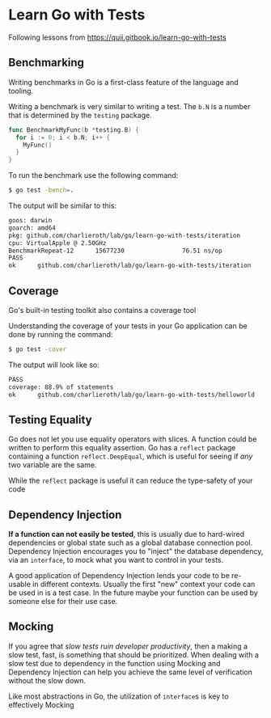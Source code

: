 # Learn Go with Tests

Following lessons from https://quii.gitbook.io/learn-go-with-tests

## Benchmarking

Writing benchmarks in Go is a first-class feature of the language and tooling.

Writing a benchmark is very similar to writing a test. The `b.N` is a number that is determined by the `testing` package.

```go
func BenchmarkMyFunc(b *testing.B) {
  for i := 0; i < b.N; i++ {
    MyFunc()
  }
}
```

To run the benchmark use the following command:

```bash
$ go test -bench=.
```

The output will be similar to this:

```bash
goos: darwin
goarch: amd64
pkg: github.com/charlieroth/lab/go/learn-go-with-tests/iteration
cpu: VirtualApple @ 2.50GHz
BenchmarkRepeat-12      15677230                76.51 ns/op
PASS
ok      github.com/charlieroth/lab/go/learn-go-with-tests/iteration     1.684s
```

## Coverage

Go's built-in testing toolkit also contains a coverage tool

Understanding the coverage of your tests in your Go application can be done by running the command:

```bash
$ go test -cover
```

The output will look like so:

```bash
PASS
coverage: 88.9% of statements
ok      github.com/charlieroth/lab/go/learn-go-with-tests/helloworld    0.323s
```

## Testing Equality

Go does not let you use equality operators with slices. A function could be written to perform this equality assertion. Go has a `reflect` package containing a function `reflect.DeepEqual`, which is useful for seeing if _any_ two variable are the same.

While the `reflect` package is useful it can reduce the type-safety of your code

## Dependency Injection

**If a function can not easily be tested**, this is usually due to hard-wired dependencies or global state such as a global database connection pool. Dependency Injection encourages you to "inject" the database dependency, via an `interface`, to mock what you want to control in your tests.

A good application of Dependency Injection lends your code to be re-usable in different contexts. Usually the first "new" context your code can be used in is a test case. In the future maybe your function can be used by someone else for their use case.

## Mocking

If you agree that _slow tests ruin developer productivity_, then a making a slow test, fast, is something that should be prioritized. When dealing with a slow test due to dependency in the function using Mocking and Dependency Injection can help you achieve the same level of verification without the slow down.

Like most abstractions in Go, the utilization of `interface`s is key to effectively Mocking
